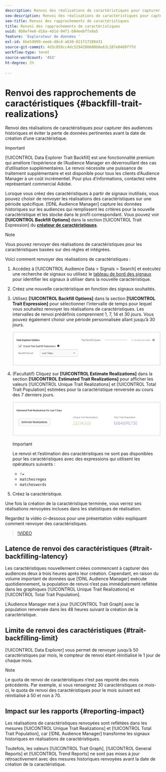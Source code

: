 ```yaml
---
description: Renvoi des réalisations de caractéristiques pour capturer des audiences historiques et éviter la perte de données pertinentes avant la date de création d’une caractéristique.
seo-description: Renvoi des réalisations de caractéristiques pour capturer des audiences historiques et éviter la perte de données pertinentes avant la date de création d’une caractéristique.
seo-title: Renvoi des rapprochements de caractéristiques
title: Renvoi des rapprochements de caractéristiques
uuid: 8b0ef4e6-d16a-4d1d-94f1-b84eebffa9a5
feature: 'Explorateur de données '
exl-id: 6be54999-eeeb-48cd-a630-021f17289431
source-git-commit: 4d3c859cc4dc5294286680b0e63c287e0409f7fd
workflow-type: tm+mt
source-wordcount: '453'
ht-degree: 2%

---
```


# Renvoi des rapprochements de caractéristiques {#backfill-trait-realizations}

Renvoi des réalisations de caractéristiques pour capturer des audiences historiques et éviter la perte de données pertinentes avant la date de création d’une caractéristique.

>[!IMPORTANT]
>
>[!UICONTROL Data Explorer Trait Backfill] est une fonctionnalité premium qui améliore l’expérience de l’Audience Manager en déverrouillant des cas d’utilisation supplémentaires. Le renvoi nécessite une puissance de traitement supplémentaire et est disponible pour tous les clients d’Audience Manager à un coût incrémentiel. Pour plus d’informations, contactez votre représentant commercial Adobe.

Lorsque vous créez des caractéristiques à partir de signaux inutilisés, vous pouvez choisir de renvoyer les réalisations des caractéristiques sur une période spécifique. [!DNL Audience Manager] capture les données historiques sur les audiences qui remplissent les critères pour la nouvelle caractéristique et les stocke dans le profil correspondant. Vous pouvez voir **[!UICONTROL Backfill Options]** dans la section [!UICONTROL Trait Expression] du **[créateur de caractéristiques](../../features/traits/about-trait-builder.md)**.

>[!NOTE]
>
>Vous pouvez renvoyer des réalisations de caractéristiques pour les caractéristiques basées sur des règles et intégrées.

Voici comment renvoyer des réalisations de caractéristiques :

1. Accédez à [!UICONTROL Audience Data > Signals > Search] et exécutez une recherche de signaux ou utilisez le [tableau de bord des signaux](../../features/data-explorer/data-explorer-signals-dashboard.md) pour identifier les signaux à utiliser dans la nouvelle caractéristique.
1. Créez une nouvelle caractéristique en fonction des signaux souhaités.
1. Utilisez **[!UICONTROL Backfill Options]** dans la section **[!UICONTROL Trait Expression]** pour sélectionner l’intervalle de temps pour lequel vous souhaitez renvoyer les réalisations de caractéristiques. Les intervalles de renvoi prédéfinis comprennent 1, 7, 14 et 30 jours. Vous pouvez également choisir une période personnalisée allant jusqu’à 30 jours.

   ![trait-backfill](assets/signals-trait-backfill.png)

1. (Facultatif) Cliquez sur **[!UICONTROL Estimate Realizations]** dans la section **[!UICONTROL Estimated Trait Realizations]** pour afficher les valeurs [!UICONTROL Unique Trait Realizations] et [!UICONTROL Total Trait Population] estimées pour la caractéristique renversée au cours des 7 derniers jours.

   ![estimation-trait-realizations](assets/estimate-trait-realizations.png)

   >[!IMPORTANT]
   >
   >Le renvoi et l’estimation des caractéristiques ne sont pas disponibles pour les caractéristiques avec des expressions qui utilisent les opérateurs suivants :
   >    * `!=`
   >    * `matchesregex`
   >    * `matcheswords`

1. Créez la caractéristique.

Une fois la création de la caractéristique terminée, vous verrez ses réalisations renvoyées incluses dans les statistiques de réalisation.

Regardez la vidéo ci-dessous pour une présentation vidéo expliquant comment renvoyer des caractéristiques.

>[!VIDEO](https://video.tv.adobe.com/v/25169/)

## Latence de renvoi des caractéristiques {#trait-backfilling-latency}

Les caractéristiques nouvellement créées commencent à capturer des audiences deux à trois heures après leur création. Cependant, en raison du volume important de données que [!DNL Audience Manager] exécute quotidiennement, la population de renvoi n’est pas immédiatement reflétée dans les graphiques [!UICONTROL Unique Trait Realizations] et [!UICONTROL Total Trait Population].

L’Audience Manager met à jour [!UICONTROL Trait Graph] avec la population renversée dans les 48 heures suivant la création de la caractéristique.

## Limite de renvoi des caractéristiques {#trait-backfilling-limit}

[!UICONTROL Data Explorer] vous permet de renvoyer jusqu’à 50 caractéristiques par mois, le compteur de renvoi étant réinitialisé le 1 jour de chaque mois.

>[!NOTE]
>
>Le quota de renvoi de caractéristiques n’est pas reporté des mois précédents. Par exemple, si vous renseignez 30 caractéristiques ce mois-ci, le quota de renvoi des caractéristiques pour le mois suivant est réinitialisé à 50 et non à 70.

## Impact sur les rapports {#reporting-impact}

Les réalisations de caractéristiques renvoyées sont reflétées dans les mesures [!UICONTROL Unique Trait Realizations] et [!UICONTROL Total Trait Population], car [!DNL Audience Manager] transforme les signaux historiques en réalisations de caractéristiques.

Toutefois, les valeurs [!UICONTROL Trait Graph], [!UICONTROL General Reports] et [!UICONTROL Trend Reports] ne sont pas mises à jour rétroactivement avec des mesures historiques renvoyées avant la date de création de la caractéristique.
